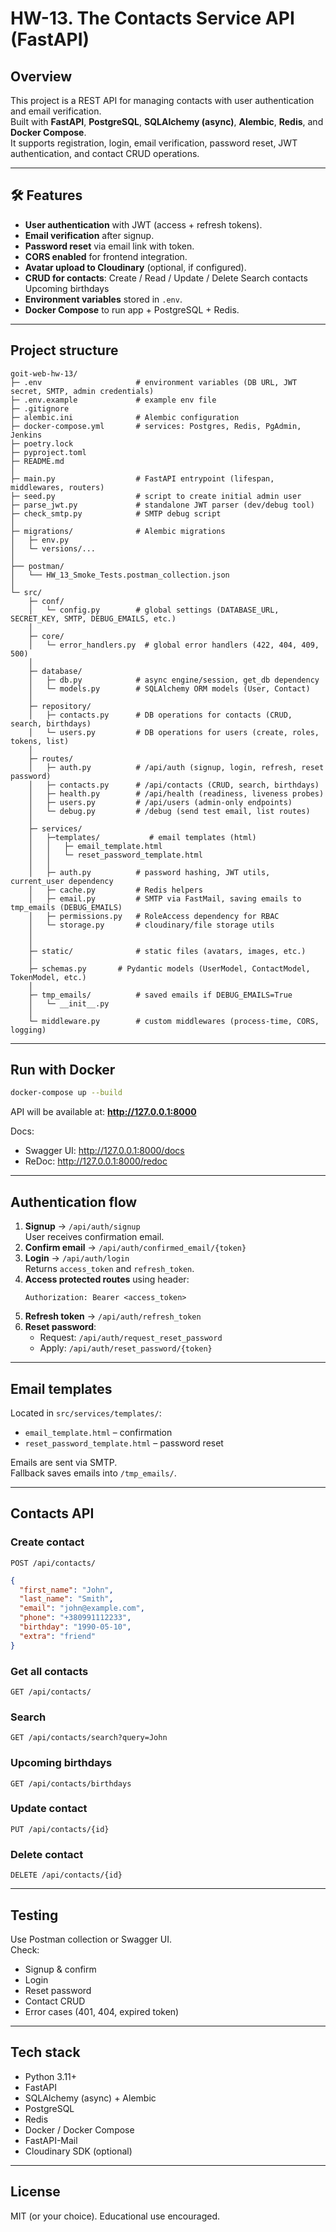 
# HW-13. The Contacts Service API (FastAPI)

## Overview
This project is a REST API for managing contacts with user authentication and email verification.  
Built with **FastAPI**, **PostgreSQL**, **SQLAlchemy (async)**, **Alembic**, **Redis**, and **Docker Compose**.  
It supports registration, login, email verification, password reset, JWT authentication, and contact CRUD operations.  

---

## 🛠 Features
- **User authentication** with JWT (access + refresh tokens).
- **Email verification** after signup.
- **Password reset** via email link with token.
- **CORS enabled** for frontend integration.
- **Avatar upload to Cloudinary** (optional, if configured).
- **CRUD for contacts**:
   Create / Read / Update / Delete
   Search contacts
   Upcoming birthdays
- **Environment variables** stored in `.env`.
- **Docker Compose** to run app + PostgreSQL + Redis.

---

## Project structure
```
goit-web-hw-13/
├─ .env                     # environment variables (DB URL, JWT secret, SMTP, admin credentials)
├─ .env.example             # example env file
├─ .gitignore
├─ alembic.ini              # Alembic configuration
├─ docker-compose.yml       # services: Postgres, Redis, PgAdmin, Jenkins
├─ poetry.lock
├─ pyproject.toml
├─ README.md
│
├─ main.py                  # FastAPI entrypoint (lifespan, middlewares, routers)
├─ seed.py                  # script to create initial admin user
├─ parse_jwt.py             # standalone JWT parser (dev/debug tool)
├─ check_smtp.py            # SMTP debug script
│
├─ migrations/              # Alembic migrations
│   ├─ env.py
│   └─ versions/...
│
├── postman/             
│   └── HW_13_Smoke_Tests.postman_collection.json
│
└─ src/
    ├─ conf/
    │   └─ config.py        # global settings (DATABASE_URL, SECRET_KEY, SMTP, DEBUG_EMAILS, etc.)
    │
    ├─ core/
    │   └─ error_handlers.py  # global error handlers (422, 404, 409, 500)
    │
    ├─ database/
    │   ├─ db.py            # async engine/session, get_db dependency
    │   └─ models.py        # SQLAlchemy ORM models (User, Contact)
    │
    ├─ repository/
    │   ├─ contacts.py      # DB operations for contacts (CRUD, search, birthdays)
    │   └─ users.py         # DB operations for users (create, roles, tokens, list)
    │
    ├─ routes/
    │   ├─ auth.py          # /api/auth (signup, login, refresh, reset password)
    │   ├─ contacts.py      # /api/contacts (CRUD, search, birthdays)
    │   ├─ health.py        # /api/health (readiness, liveness probes)
    │   ├─ users.py         # /api/users (admin-only endpoints)
    │   └─ debug.py         # /debug (send test email, list routes)
    │
    ├─ services/
    │   ├─templates/           # email templates (html)
    │   │   ├─ email_template.html
    │   │   └─ reset_password_template.html
    │   │
    │   ├─ auth.py          # password hashing, JWT utils, current_user dependency
    │   ├─ cache.py         # Redis helpers
    │   ├─ email.py         # SMTP via FastMail, saving emails to tmp_emails (DEBUG_EMAILS)
    │   ├─ permissions.py   # RoleAccess dependency for RBAC
    │   └─ storage.py       # cloudinary/file storage utils
    │   
    │
    ├─ static/              # static files (avatars, images, etc.)
    │
    ├─ schemas.py       # Pydantic models (UserModel, ContactModel, TokenModel, etc.)
    │
    ├─ tmp_emails/          # saved emails if DEBUG_EMAILS=True
    │   └─ __init__.py
    │
    └─ middleware.py        # custom middlewares (process-time, CORS, logging)

```
---

## Run with Docker
```bash
docker-compose up --build
```
API will be available at: **http://127.0.0.1:8000**

Docs:
- Swagger UI: http://127.0.0.1:8000/docs
- ReDoc: http://127.0.0.1:8000/redoc

---

## Authentication flow
1. **Signup** → `/api/auth/signup`  
   User receives confirmation email.
2. **Confirm email** → `/api/auth/confirmed_email/{token}`
3. **Login** → `/api/auth/login`  
   Returns `access_token` and `refresh_token`.
4. **Access protected routes** using header:  
   ```
   Authorization: Bearer <access_token>
   ```
5. **Refresh token** → `/api/auth/refresh_token`
6. **Reset password**:  
   - Request: `/api/auth/request_reset_password`
   - Apply: `/api/auth/reset_password/{token}`

---

## Email templates
Located in `src/services/templates/`:
- `email_template.html` – confirmation
- `reset_password_template.html` – password reset

Emails are sent via SMTP.  
Fallback saves emails into `/tmp_emails/`.

---

## Contacts API
### Create contact
`POST /api/contacts/`
```json
{
  "first_name": "John",
  "last_name": "Smith",
  "email": "john@example.com",
  "phone": "+380991112233",
  "birthday": "1990-05-10",
  "extra": "friend"
}
```

### Get all contacts
`GET /api/contacts/`

### Search
`GET /api/contacts/search?query=John`

### Upcoming birthdays
`GET /api/contacts/birthdays`

### Update contact
`PUT /api/contacts/{id}`

### Delete contact
`DELETE /api/contacts/{id}`

---

## Testing
Use Postman collection or Swagger UI.  
Check:
- Signup & confirm
- Login
- Reset password
- Contact CRUD
- Error cases (401, 404, expired token)

---

## Tech stack
- Python 3.11+
- FastAPI
- SQLAlchemy (async) + Alembic
- PostgreSQL
- Redis
- Docker / Docker Compose
- FastAPI-Mail
- Cloudinary SDK (optional)

---

## License

MIT (or your choice). Educational use encouraged.